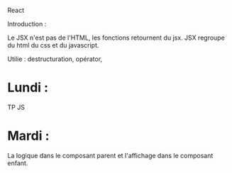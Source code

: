 React

Introduction :

Le JSX n'est pas de l'HTML, les fonctions retournent du jsx.
JSX regroupe du html du css et du javascript.

Utilie :  destructuration, opérator, 

# Lundi : 
TP JS

# Mardi :

La logique dans le composant parent et l'affichage dans le composant enfant.


